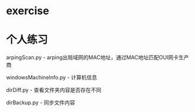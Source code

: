 # exercise
# 个人练习

arpingScan.py - arping出局域网的MAC地址，通过MAC地址匹配OUI网卡生产商

windowsMachineInfo.py - 计算机信息

dirDiff.py - 查看文件夹内容是否存在不同

dirBackup.py - 同步文件内容


